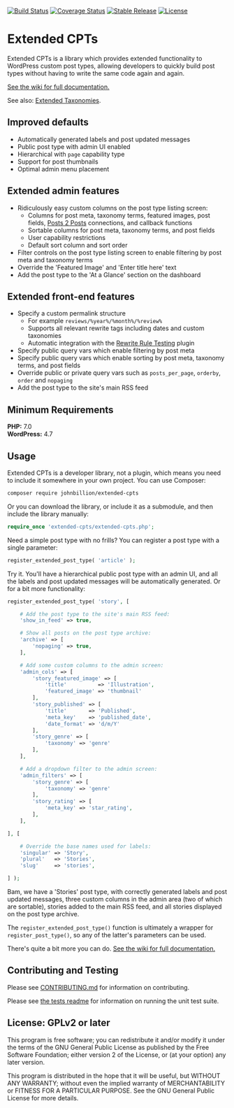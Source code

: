 [![Build Status](https://travis-ci.org/johnbillion/extended-cpts.svg?branch=master)](https://travis-ci.org/johnbillion/extended-cpts)
[![Coverage Status](https://codecov.io/gh/johnbillion/extended-cpts/branch/master/graph/badge.svg)](https://codecov.io/gh/johnbillion/extended-cpts)
[![Stable Release](https://img.shields.io/packagist/v/johnbillion/extended-cpts.svg)](https://packagist.org/packages/johnbillion/extended-cpts)
[![License](https://img.shields.io/badge/license-GPL_v2%2B-blue.svg)](https://github.com/johnbillion/extended-cpts/blob/master/LICENSE)

# Extended CPTs #

Extended CPTs is a library which provides extended functionality to WordPress custom post types, allowing developers to quickly build post types without having to write the same code again and again.

[See the wiki for full documentation.](https://github.com/johnbillion/extended-cpts/wiki)

See also: [Extended Taxonomies](https://github.com/johnbillion/extended-taxos).

## Improved defaults ##

 * Automatically generated labels and post updated messages
 * Public post type with admin UI enabled
 * Hierarchical with `page` capability type
 * Support for post thumbnails
 * Optimal admin menu placement

## Extended admin features ##

 * Ridiculously easy custom columns on the post type listing screen:
   * Columns for post meta, taxonomy terms, featured images, post fields, [Posts 2 Posts](https://wordpress.org/plugins/posts-to-posts/) connections, and callback functions
   * Sortable columns for post meta, taxonomy terms, and post fields
   * User capability restrictions
   * Default sort column and sort order
 * Filter controls on the post type listing screen to enable filtering by post meta and taxonomy terms
 * Override the 'Featured Image' and 'Enter title here' text
 * Add the post type to the 'At a Glance' section on the dashboard

## Extended front-end features ##

 * Specify a custom permalink structure
   * For example `reviews/%year%/%month%/%review%`
   * Supports all relevant rewrite tags including dates and custom taxonomies
   * Automatic integration with the [Rewrite Rule Testing](https://wordpress.org/plugins/rewrite-testing/) plugin
 * Specify public query vars which enable filtering by post meta
 * Specify public query vars which enable sorting by post meta, taxonomy terms, and post fields
 * Override public or private query vars such as `posts_per_page`, `orderby`, `order` and `nopaging`
 * Add the post type to the site's main RSS feed

## Minimum Requirements ##

**PHP:** 7.0  
**WordPress:** 4.7  

## Usage ##

Extended CPTs is a developer library, not a plugin, which means you need to include it somewhere in your own project.
You can use Composer:

```bash
composer require johnbillion/extended-cpts
```

Or you can download the library, or include it as a submodule, and then include the library manually:

```php
require_once 'extended-cpts/extended-cpts.php';
```

Need a simple post type with no frills? You can register a post type with a single parameter:

```php
register_extended_post_type( 'article' );
```

Try it. You'll have a hierarchical public post type with an admin UI, and all the labels and post updated messages will be automatically generated. Or for a bit more functionality:

```php
register_extended_post_type( 'story', [

	# Add the post type to the site's main RSS feed:
	'show_in_feed' => true,

	# Show all posts on the post type archive:
	'archive' => [
		'nopaging' => true,
	],

	# Add some custom columns to the admin screen:
	'admin_cols' => [
		'story_featured_image' => [
			'title'          => 'Illustration',
			'featured_image' => 'thumbnail'
		],
		'story_published' => [
			'title'       => 'Published',
			'meta_key'    => 'published_date',
			'date_format' => 'd/m/Y'
		],
		'story_genre' => [
			'taxonomy' => 'genre'
		],
	],

	# Add a dropdown filter to the admin screen:
	'admin_filters' => [
		'story_genre' => [
			'taxonomy' => 'genre'
		],
		'story_rating' => [
			'meta_key' => 'star_rating',
		],
	],

], [

	# Override the base names used for labels:
	'singular' => 'Story',
	'plural'   => 'Stories',
	'slug'     => 'stories',

] );
```

Bam, we have a 'Stories' post type, with correctly generated labels and post updated messages, three custom columns in the admin area (two of which are sortable), stories added to the main RSS feed, and all stories displayed on the post type archive.

The `register_extended_post_type()` function is ultimately a wrapper for `register_post_type()`, so any of the latter's parameters can be used.

There's quite a bit more you can do. [See the wiki for full documentation.](https://github.com/johnbillion/extended-cpts/wiki)

## Contributing and Testing ##

Please see [CONTRIBUTING.md](CONTRIBUTING.md) for information on contributing.

Please see [the tests readme](tests/README.md) for information on running the unit test suite.

## License: GPLv2 or later ##

This program is free software; you can redistribute it and/or modify
it under the terms of the GNU General Public License as published by
the Free Software Foundation; either version 2 of the License, or
(at your option) any later version.

This program is distributed in the hope that it will be useful,
but WITHOUT ANY WARRANTY; without even the implied warranty of
MERCHANTABILITY or FITNESS FOR A PARTICULAR PURPOSE.  See the
GNU General Public License for more details.
